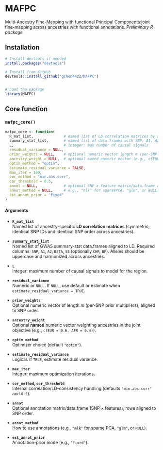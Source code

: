 # MAFPC

Multi-Ancestry Fine-Mapping with functional Principal Components:joint fine-mapping across ancestries with functional annotations. *Preliminary R package.*

## Installation

```r
# Install devtools if needed
install.packages("devtools")

# Install from GitHub
devtools::install_github("gchen4422/MAFPC")


# Load the package
library(MAFPC)
```
## Core function

### `mafpc_core()`

```r
mafpc_core <- function(
  R_mat_list,              # named list of LD correlation matrices by ancestry (SNP x SNP)
  summary_stat_list,       # named list of data.frames with SNP, A1, A2, BETA, SE (harmonized, same SNP order)
  L,                       # integer: max number of causal signals
  residual_variance = NULL,
  prior_weights = NULL,    # optional numeric vector length m (per-SNP prior multipliers)
  ancestry_weight = NULL,  # optional named numeric vector (e.g., c(EUR = 0.6, AFR = 0.4))
  optim_method = "optim",
  estimate_residual_variance = FALSE,
  max_iter = 100,
  cor_method = "min.abs.corr",
  cor_threshold = 0.5,
  annot = NULL,            # optional SNP x feature matrix/data.frame aligned to SNP order
  annot_method = NULL,     # e.g., "mlk" for sparsePCA, "glm", or NULL
  est_annot_prior = "fixed"
)
```

#### Arguments

- **`R_mat_list`**  
  Named list of ancestry-specific **LD correlation matrices** (symmetric; identical SNP IDs and identical SNP order across ancestries).

- **`summary_stat_list`**  
  Named list of GWAS summary-stat data.frames aligned to LD. Required columns: `SNP`, `A1`, `A2`, `BETA`, `SE` (optionally `CHR`, `BP`). Alleles should be uppercase and harmonized across ancestries.

- **`L`**  
  Integer: maximum number of causal signals to model for the region.

- **`residual_variance`**  
  Numeric or `NULL`. If `NULL`, use default or estimate when `estimate_residual_variance = TRUE`.

- **`prior_weights`**  
  Optional numeric vector of length *m* (per-SNP prior multipliers), aligned to SNP order.

- **`ancestry_weight`**  
  Optional **named** numeric vector weighting ancestries in the joint objective (e.g., `c(EUR = 0.6, AFR = 0.4)`).

- **`optim_method`**  
  Optimizer choice (default `"optim"`).

- **`estimate_residual_variance`**  
  Logical. If `TRUE`, estimate residual variance.

- **`max_iter`**  
  Integer: maximum optimization iterations.

- **`cor_method`, `cor_threshold`**  
  Internal correlation/LD-consistency handling (defaults `"min.abs.corr"` and `0.5`).

- **`annot`**  
  Optional annotation matrix/data.frame (SNP × features), rows aligned to SNP order.

- **`annot_method`**  
  How to use annotations (e.g., `"mlk"` for sparse PCA, `"glm"`, or `NULL`).

- **`est_annot_prior`**  
  Annotation-prior mode (e.g., `"fixed"`).


